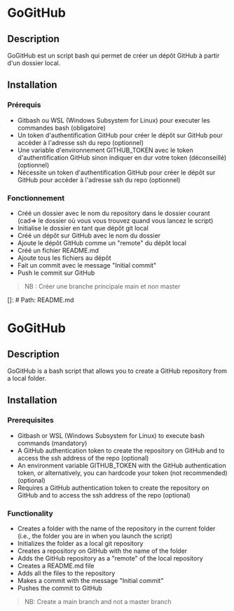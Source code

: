 # GoGitHub

## Description

GoGitHub est un script bash qui permet de créer un dépôt GitHub à partir d'un dossier local.

## Installation

### Prérequis

- Gitbash ou WSL (Windows Subsystem for Linux) pour executer les commandes bash (obligatoire)
- Un token d'authentification GitHub pour créer le dépôt sur GitHub pour accèder à l'adresse ssh du repo (optionnel)
- Une variable d'environnement GITHUB_TOKEN avec le token d'authentification GitHub sinon indiquer en dur votre token (déconseillé) (optionnel)
- Nécessite un token d'authentification GitHub pour créer le dépôt sur GitHub pour accèder à l'adresse ssh du repo (optionnel)

### Fonctionnement

- Créé un dossier avec le nom du repository dans le dossier courant (cad=> le dossier où vous vous trouvez quand vous lancez le script)
- Initialise le dossier en tant que dépôt git local
- Créé un dépôt sur GitHub avec le nom du dossier
- Ajoute le dépôt GitHub comme un "remote" du dépôt local
- Créé un fichier README.md
- Ajoute tous les fichiers au dépôt
- Fait un commit avec le message "Initial commit"
- Push le commit sur GitHub

> NB : Créer une branche principale main et non master

[]: # Path: README.md

# GoGitHub

## Description

GoGitHub is a bash script that allows you to create a GitHub repository from a local folder.

## Installation

### Prerequisites

- Gitbash or WSL (Windows Subsystem for Linux) to execute bash commands (mandatory)
- A GitHub authentication token to create the repository on GitHub and to access the ssh address of the repo (optional)
- An environment variable GITHUB_TOKEN with the GitHub authentication token, or alternatively, you can hardcode your token (not recommended) (optional)
- Requires a GitHub authentication token to create the repository on GitHub and to access the ssh address of the repo (optional)

### Functionality

- Creates a folder with the name of the repository in the current folder (i.e., the folder you are in when you launch the script)
- Initializes the folder as a local git repository
- Creates a repository on GitHub with the name of the folder
- Adds the GitHub repository as a "remote" of the local repository
- Creates a README.md file
- Adds all the files to the repository
- Makes a commit with the message "Initial commit"
- Pushes the commit to GitHub

> NB: Create a main branch and not a master branch

